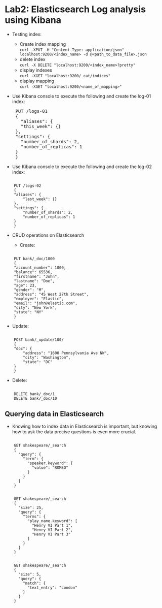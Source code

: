 # Lab2: Elasticsearch Log analysis using Kibana


- Testing index:
  - Create index mapping </br> 
    `curl -XPUT -H "Content-Type: application/json" localhost:9200/<index_name> -d @<path_to_data_file>.json`
  - delete index </br>
    `curl -X DELETE "localhost:9200/<index_name>?pretty"`
  - display indexes </br>
    `curl -XGET "localhost:9200/_cat/indices"`
  - display mapping </br>
    `curl -XGET "localhost:9200/<name_of_mapping>"`


- Use Kibana console to execute the following and create the log-01 index:
<pre>
    PUT /logs-01
    {
      "aliases": {
      "this_week": {}
    },
    "settings": {
      "number_of_shards": 2,
      "number_of_replicas": 1
    }
    }
</pre>

- Use Kibana console to execute the following and create the log-02 index:

<pre><code>
    PUT /logs-02
    {
    "aliases": {
        "last_week": {}
    },
    "settings": {
        "number_of_shards": 2,
        "number_of_replicas": 1
    }
    }
</pre></code>

- CRUD operations on Elasticsearch

  - Create:
<pre><code>
    PUT bank/_doc/1000
    {
    "account_number": 1000,
    "balance": 65536,
    "firstname": "John",
    "lastname": "Doe",
    "age": 23,
    "gender": "M",
    "address": "45 West 27th Street",
    "employer": "Elastic",
    "email": "john@elastic.com",
    "city": "New York",
    "state": "NY"
    }
</pre></code>

  - Update:
<pre><code>
    POST bank/_update/100/
    {
    "doc": {
        "address": "1600 Pennsylvania Ave NW",
        "city": "Washington",
        "state": "DC"
    }
    }
</pre></code>

  - Delete:
<pre><code>
    DELETE bank/_doc/1
    DELETE bank/_doc/10
</pre></code>

## Querying data in Elasticsearch

- Knowing how to index data in Elasticsearch is important, but knowing how to ask the data precise questions is even more crucial.

<pre><code>
    GET shakespeare/_search
    {
      "query": {
        "term": {
          "speaker.keyword": {
            "value": "ROMEO"
          }
        }
      }
    }
</pre></code>

<pre><code>
    GET shakespeare/_search
    {
      "size": 25, 
      "query": {
        "terms": {
          "play_name.keyword": [
            "Henry VI Part 1",
            "Henry VI Part 2",
            "Henry VI Part 3"
          ]
        }
      }
    }
</pre></code>
<pre><code>
    GET shakespeare/_search
    {
      "size": 5, 
      "query": {
        "match": {
          "text_entry": "London"
        }
      }
    }
  </pre></code>